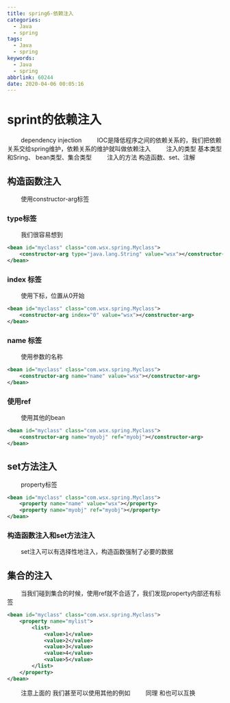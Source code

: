 ```yaml
---
title: spring6-依赖注入
categories:
  - Java
  - spring
tags:
  - Java
  - spring
keywords:
  - Java
  - spring
abbrlink: 60244
date: 2020-04-06 00:05:16
---
```




# sprint的依赖注入
&emsp;&emsp; dependency injection
&emsp;&emsp; IOC是降低程序之间的依赖关系的，我们把依赖关系交给spring维护，依赖关系的维护就叫做依赖注入
&emsp;&emsp; 注入的类型 基本类型和Sring、 bean类型、集合类型
&emsp;&emsp; 注入的方法 构造函数、set、注解
<!-- more -->
## 构造函数注入
&emsp;&emsp; 使用constructor-arg标签
### type标签
&emsp;&emsp; 我们很容易想到
```xml
<bean id="myclass" class="com.wsx.spring.Myclass">
    <constructor-arg type="java.lang.String" value="wsx"></constructor-arg>
</bean>
```

### index 标签
&emsp;&emsp; 使用下标，位置从0开始
```xml
<bean id="myclass" class="com.wsx.spring.Myclass">
    <constructor-arg index="0" value="wsx"></constructor-arg>
</bean>
```
### name 标签
&emsp;&emsp; 使用参数的名称
```xml
<bean id="myclass" class="com.wsx.spring.Myclass">
    <constructor-arg name="name" value="wsx"></constructor-arg>
</bean>
```
### 使用ref
&emsp;&emsp; 使用其他的bean
```xml
<bean id="myclass" class="com.wsx.spring.Myclass">
    <constructor-arg name="myobj" ref="myobj"></constructor-arg>
</bean>
```

## set方法注入
&emsp;&emsp; property标签
```xml
<bean id="myclass" class="com.wsx.spring.Myclass">
    <property name="name" value="wsx"></property>
    <property name="myobj" ref="myobj"></property>
</bean>
```

### 构造函数注入和set方法注入
&emsp;&emsp; set注入可以有选择性地注入，构造函数强制了必要的数据

## 集合的注入
&emsp;&emsp; 当我们碰到集合的时候，使用ref就不合适了，我们发现property内部还有标签
```xml
<bean id="myclass" class="com.wsx.spring.Myclass">
    <property name="mylist">
        <list>
            <value>1</value>
            <value>2</value>
            <value>3</value>
            <value>4</value>
            <value>5</value>
        </list>
    </property>
</bean>
```
&emsp;&emsp; 注意上面的<list> 我们甚至可以使用其他的例如<set> <array>
&emsp;&emsp; 同理<map> 和<prop>也可以互换
